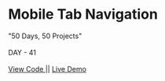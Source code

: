 # Mobile Tab Navigation
"50 Days, 50 Projects"
<br> 
<br>
DAY - 41 
<br> 
<br> 
<a href="https://github.com/pushpakumari5117/mobileTabNavigation"> View Code </a> 
|| 
<a href="https://pushpakumari5117.github.io/mobileTabNavigation/"> Live Demo </a>
